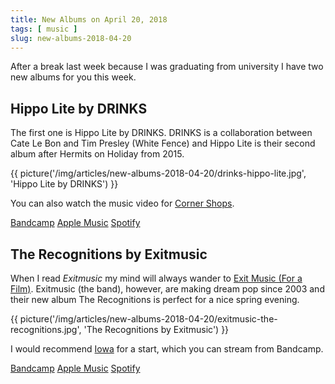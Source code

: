 ```yaml
---
title: New Albums on April 20, 2018
tags: [ music ]
slug: new-albums-2018-04-20
---
```


After a break last week because I was graduating from university I have two new albums for you this week.

## Hippo Lite by DRINKS

The first one is Hippo Lite by DRINKS. DRINKS is a collaboration between Cate Le Bon and Tim Presley (White Fence) and Hippo Lite is their second album after Hermits on Holiday from 2015.

{{ picture('/img/articles/new-albums-2018-04-20/drinks-hippo-lite.jpg', 'Hippo Lite by DRINKS') }}

You can also watch the music video for [Corner Shops](https://www.youtube.com/watch?v=V87KEg_J3hg).

[Bandcamp](https://drinks.bandcamp.com/album/hippo-lite)
[Apple Music](https://itunes.apple.com/at/album/hippo-lite/1347967254?l=en)
[Spotify](https://open.spotify.com/album/6V9c46US2xiiS6iFmnj7WV)

## The Recognitions by Exitmusic

When I read *Exitmusic* my mind will always wander to [Exit Music (For a Film)](https://open.spotify.com/track/4Na0siMtWOW9pJoWJ1Ponv). Exitmusic (the band), however, are making dream pop since 2003 and their new album The Recognitions is perfect for a nice spring evening.

{{ picture('/img/articles/new-albums-2018-04-20/exitmusic-the-recognitions.jpg', 'The Recognitions by Exitmusic') }}

I would recommend [Iowa](https://exitmusic.bandcamp.com/track/iowa) for a start, which you can stream from Bandcamp.

[Bandcamp](https://exitmusic.bandcamp.com/album/the-recognitions)
[Apple Music](https://itunes.apple.com/at/album/the-recognitions/1342808966?l=en)
[Spotify](https://open.spotify.com/album/6IfJrQ9KPPez2yZAoTNGgT)


